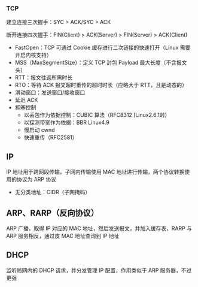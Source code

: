 ### TCP

建立连接三次握手：SYC > ACK/SYC > ACK

断开连接四次握手：FIN(Client) > ACK(Server) > FIN(Server) > ACK(Client)

- FastOpen：TCP 可通过 Cookie 缓存进行二次链接的快速打开（Linux 需要开启内核支持）
- MSS（MaxSegmentSize）：定义 TCP 封包 Payload 最大长度（不含报文头）
- RTT：报文往返所需时长
- RTO：等待 ACK 报文超时重传的超时时长（应略大于 RTT，且是动态的）
- 滑动窗口：发送窗口/接收窗口
- 延迟 ACK
- 拥塞控制
  - 以丢包作为依据控制：CUBIC 算法（RFC8312 [Linux2.6.19]）
  - 以探测带宽作为依据：BBR Linux4.9
  - 慢启动 cwnd
  - 快速重传（RFC2581）

## IP

IP 地址用于跨网段传输，子网内传输使用 MAC 地址进行传输，两个协议转换使用的协议为 ARP 协议

- 无分类地址：CIDR（子网掩码）

## ARP、RARP（反向协议）

ARP 广播，取得 IP 对应的 MAC 地址，然后发送报文，并加入缓存表，RARP 与 ARP 服务相反，通过皮 MAC 地址查询到 IP 地址

## DHCP

监听局网内的 DHCP 请求，并分发管理 IP 配置，作用类似于 ARP 服务器，不过更强
